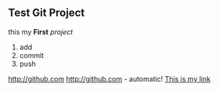## Test Git Project
this my **First** *project*
1. add
2. commit
3. push

http://github.com
http://github.com - automatic!
[This is my link](http://github.com)